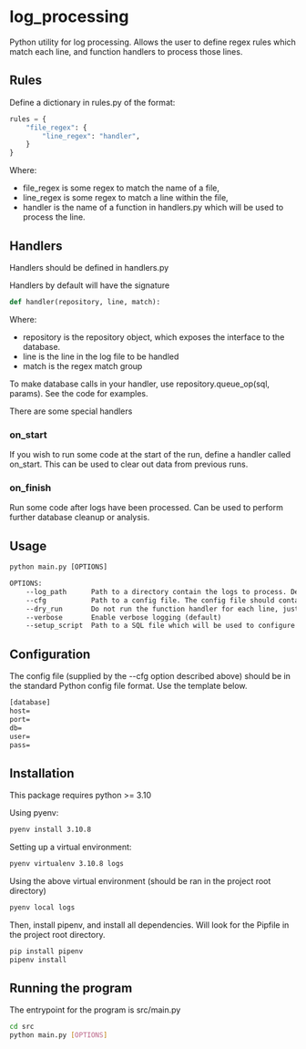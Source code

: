 # log_processing
Python utility for log processing. Allows the user to define regex rules which match each line, and function handlers to process those lines.

## Rules
Define a dictionary in rules.py of the format:

```python
rules = {
    "file_regex": {
        "line_regex": "handler",
    }
}
```

Where:
- file_regex is some regex to match the name of a file,
- line_regex is some regex to match a line within the file,
- handler is the name of a function in handlers.py which will be used to process the line.

## Handlers
Handlers should be defined in handlers.py

Handlers by default will have the signature

```python
def handler(repository, line, match):
```

Where:
- repository is the repository object, which exposes the interface to the database.
- line is the line in the log file to be handled
- match is the regex match group

To make database calls in your handler, use repository.queue_op(sql, params). See the code for examples.

There are some special handlers

### on_start
If you wish to run some code at the start of the run, define a handler called on_start. This can be used to clear out data from previous runs.

### on_finish
Run some code after logs have been processed. Can be used to perform further database cleanup or analysis.

## Usage
```txt
python main.py [OPTIONS]

OPTIONS:
    --log_path      Path to a directory contain the logs to process. Defaults to ../logs
    --cfg           Path to a config file. The config file should contain information about the local database. (defaults to ../cfg/config.cfg)
    --dry_run       Do not run the function handler for each line, just log it instead
    --verbose       Enable verbose logging (default)
    --setup_script  Path to a SQL file which will be used to configure the database prior to processing.
```

## Configuration
The config file (supplied by the --cfg option described above) should be in the standard Python config file format. Use the template below.
```txt
[database]
host=
port=
db=
user=
pass=
```

## Installation
This package requires python >= 3.10

Using pyenv:
```bash
pyenv install 3.10.8
```

Setting up a virtual environment:
```bash
pyenv virtualenv 3.10.8 logs
```

Using the above virtual environment (should be ran in the project root directory)
```bash
pyenv local logs
```

Then, install pipenv, and install all dependencies. Will look for the Pipfile in the project root directory.
```bash
pip install pipenv
pipenv install
```

## Running the program
The entrypoint for the program is src/main.py
```bash
cd src
python main.py [OPTIONS]
```